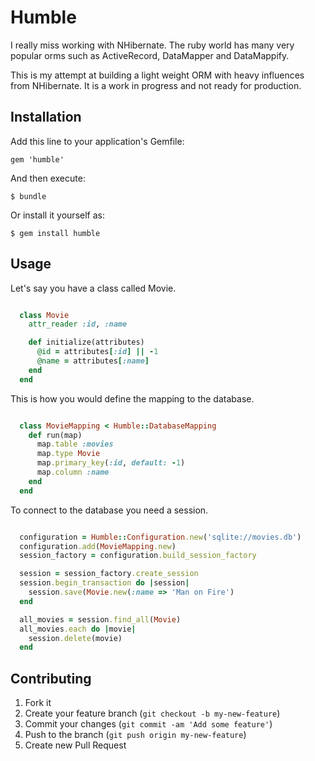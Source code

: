 # Humble

I really miss working with NHibernate. The ruby world has many very
popular orms such as ActiveRecord, DataMapper and DataMappify.

This is my attempt at building a light weight ORM with heavy influences from NHibernate. 
It is a work in progress and not ready for production.

## Installation

Add this line to your application's Gemfile:

    gem 'humble'

And then execute:

    $ bundle

Or install it yourself as:

    $ gem install humble

## Usage

Let's say you have a class called Movie.

```ruby

  class Movie
    attr_reader :id, :name

    def initialize(attributes)
      @id = attributes[:id] || -1
      @name = attributes[:name]
    end
  end

```

This is how you would define the mapping to the database.

```ruby

  class MovieMapping < Humble::DatabaseMapping
    def run(map)
      map.table :movies
      map.type Movie
      map.primary_key(:id, default: -1)
      map.column :name
    end
  end

```

To connect to the database you need a session.

```ruby

  configuration = Humble::Configuration.new('sqlite://movies.db')
  configuration.add(MovieMapping.new)
  session_factory = configuration.build_session_factory

  session = session_factory.create_session
  session.begin_transaction do |session|
    session.save(Movie.new(:name => 'Man on Fire')
  end

  all_movies = session.find_all(Movie)
  all_movies.each do |movie|
    session.delete(movie)
  end

```

## Contributing

1. Fork it
2. Create your feature branch (`git checkout -b my-new-feature`)
3. Commit your changes (`git commit -am 'Add some feature'`)
4. Push to the branch (`git push origin my-new-feature`)
5. Create new Pull Request
